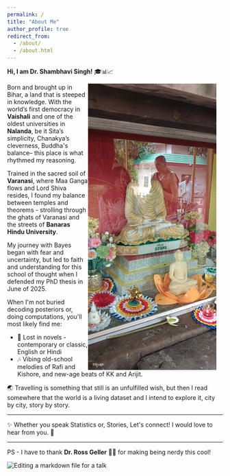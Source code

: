 ```yaml
---
permalink: /
title: "About Me"
author_profile: true
redirect_from: 
  - /about/
  - /about.html
---
```


**Hi, I am Dr. Shambhavi Singh!** 🎓📊📈

<img align="right" src="/images/buddha.jpg" width="300" style="margin-right: 15px;">

Born and brought up in Bihar, a land that is steeped in knowledge. With the world’s first democracy in **Vaishali** and one of the oldest universities in **Nalanda**, be it Sita’s simplicity, Chanakya’s cleverness, Buddha's balance– this place is what rhythmed my reasoning.

Trained in the sacred soil of **Varanasi**, where Maa Ganga flows and Lord Shiva resides, I found my balance between temples and theorems - strolling through the ghats of Varanasi and the streets of **Banaras Hindu University**.

My journey with Bayes began with fear and uncertainty, but led to faith and understanding for this school of thought when I defended my PhD thesis in June of 2025. 

When I'm not buried decoding posteriors or, doing computations, you'll most likely find me:
- 📖 Lost in novels - contemporary or classic, English or Hindi
- 🎶 Vibing old-school melodies of Rafi and Kishore, and new-age beats of KK and Arijit.

🌏 Travelling is something that still is an unfulfilled wish, but then I read somewhere that the world is a living dataset and I intend to explore it, city by city, story by story. 

------

✨ Whether you speak Statistics or, Stories, Let's connect! I would love to hear from you. 💌

------

PS - I have to thank **Dr. Ross Geller** 🦖🧕 for making being nerdy this cool!









![Editing a markdown file for a talk](/images/editing-talk.png)



